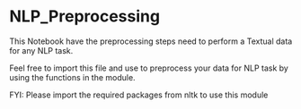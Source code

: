 # NLP_Preprocessing
This Notebook have the preprocessing steps need to perform a Textual data for any NLP task.

Feel free to import this file and use to preprocess your data for NLP task by using the functions in the module.

FYI: Please import the required packages from nltk to use this module
